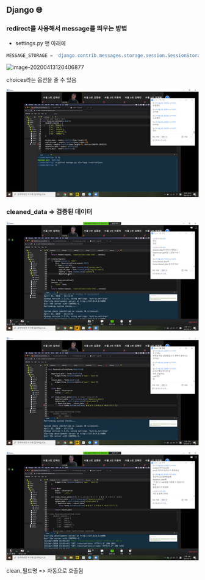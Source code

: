 ## Django :globe_with_meridians:

### redirect를 사용해서 message를 띄우는 방법

* settings.py 맨 아래에 

```python
MESSAGE_STORAGE = 'django.contrib.messages.storage.session.SessionStorage'
```

![image-20200413120406877](C:\Users\Sophie\AppData\Roaming\Typora\typora-user-images\image-20200413120406877.png)



choices라는 옵션을 줄 수 있음

![image-20200413121505652](image-20200413121505652.png)



### cleaned_data => 검증된 데이터

![image-20200413131329125](image-20200413131329125.png)



![image-20200413132939527](image-20200413132939527.png)

![image-20200413134617992](image-20200413134617992.png)

clean_필드명 => 자동으로 호출됨